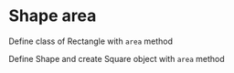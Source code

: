 # Shape area

Define class of Rectangle with `area` method

Define Shape and create Square object with `area` method

